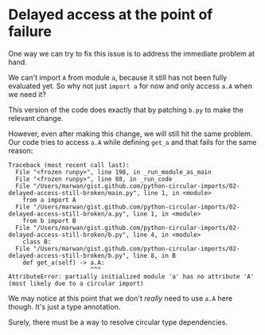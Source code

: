 # Delayed access at the point of failure

One way we can try to fix this issue is to address the immediate problem at hand.

We can't import `A` from module `a`, because it still has not been fully
evaluated yet. So why not just `import a` for now and only access `a.A` when we
need it?

This version of the code does exactly that by patching `b.py` to make the relevant change.

However, even after making this change, we will still hit the same problem. Our
code tries to access `a.A` while defining `get_a` and that fails for the same
reason:

```
Traceback (most recent call last):
  File "<frozen runpy>", line 198, in _run_module_as_main
  File "<frozen runpy>", line 88, in _run_code
  File "/Users/marwan/gist.github.com/python-circular-imports/02-delayed-access-still-broken/main.py", line 1, in <module>
    from a import A
  File "/Users/marwan/gist.github.com/python-circular-imports/02-delayed-access-still-broken/a.py", line 1, in <module>
    from b import B
  File "/Users/marwan/gist.github.com/python-circular-imports/02-delayed-access-still-broken/b.py", line 4, in <module>
    class B:
  File "/Users/marwan/gist.github.com/python-circular-imports/02-delayed-access-still-broken/b.py", line 8, in B
    def get_a(self) -> a.A:
                       ^^^
AttributeError: partially initialized module 'a' has no attribute 'A' (most likely due to a circular import)
```

We may notice at this point that we don't *really* need to use `a.A` here
though. It's just a type annotation.

Surely, there must be a way to resolve circular type dependencies.
